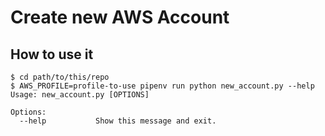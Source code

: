 # Create new AWS Account

## How to use it

```
$ cd path/to/this/repo
$ AWS_PROFILE=profile-to-use pipenv run python new_account.py --help
Usage: new_account.py [OPTIONS]

Options:
  --help           Show this message and exit.
```

